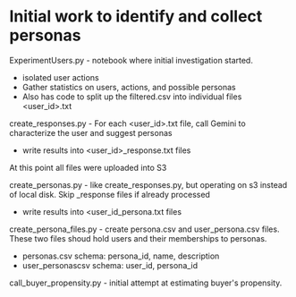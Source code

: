 # Initial work to identify and collect personas

ExperimentUsers.py - notebook where initial investigation started.
  - isolated user actions
  - Gather statistics on users, actions, and possible personas
  - Also has code to split up the filtered.csv into individual files <user_id>.txt

create_responses.py - For each <user_id>.txt file, call Gemini to characterize the user and suggest personas
  - write results into <user_id>_response.txt files

At this point all files were uploaded into S3

create_personas.py - like create_responses.py, but operating on s3 instead of local disk.  Skip _response files if already processed
  - write results into <user_id_persona.txt files

create_persona_files.py - create persona.csv and user_persona.csv files.  These two files shoud hold users and their memberships to personas.
  - personas.csv schema: persona_id, name, description
  - user_personascsv schema: user_id, persona_id

call_buyer_propensity.py - initial attempt at estimating buyer's propensity.
